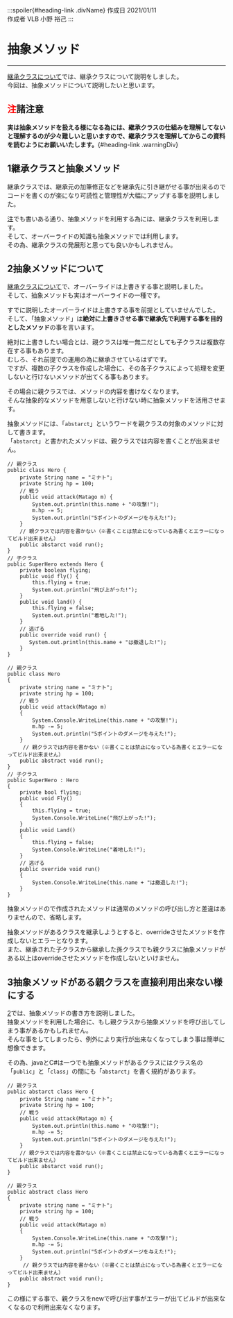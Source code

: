 <link rel="stylesheet" href="https://cdnjs.cloudflare.com/ajax/libs/highlight.js/9.15.10/styles/a11y-dark.min.css">
<link href="https://sgwp.xyz/Content/github.css" rel="stylesheet">
<link href="https://sgwp.xyz/Content/md2.css" rel="stylesheet"></link>
<script src="https://cdnjs.cloudflare.com/ajax/libs/highlight.js/9.15.10/highlight.min.js"></script>
<script>hljs.initHighlightingOnLoad();</script>

:::spoiler{#heading-link .divName}
作成日 2021/01/11  
作成者 VLB 小野 裕己 
:::

# 抽象メソッド
***

[継承クラスについて](https://sgwp.xyz/Md/継承クラスについて)では、継承クラスについて説明をしました。  
今回は、抽象メソッドについて説明したいと思います。

<a id="1"></a>
## <span style="color:red">注</span>諸注意


**実は抽象メソッドを扱える様になる為には、継承クラスの仕組みを理解してないと理解するのが少々難しいと思いますので、継承クラスを理解してからこの資料を読むようにお願いいたします。**{#heading-link .warningDiv}

## <span>1</span>継承クラスと抽象メソッド


継承クラスでは、継承元の加筆修正などを継承先に引き継がせる事が出来るのでコードを書くのが楽になり可読性と管理性が大幅にアップする事を説明しました。

[注](#1)でも書いある通り、抽象メソッドを利用する為には、継承クラスを利用します。  
そして、オーバーライドの知識も抽象メソッドでは利用します。  
その為、継承クラスの発展形と思っても良いかもしれません。

<a id="2"></a>
## <span>2</span>抽象メソッドについて


[継承クラスについて](https://sgwp.xyz/Md/継承クラスについて)で、オーバーライドは上書きする事と説明しました。  
そして、抽象メソッドも実はオーバーライドの一種です。

すでに説明したオーバーライドは上書きする事を前提としていませんでした。  
そして、「抽象メソッド」は**絶対に上書きさせる事で継承先で利用する事を目的としたメソッド**の事を言います。

絶対に上書きしたい場合とは、親クラスは唯一無二だとしても子クラスは複数存在する事もあります。  
むしろ、それ前提での運用の為に継承させているはずです。  
ですが、複数の子クラスを作成した場合に、その各子クラスによって処理を変更しないと行けないメソッドが出てくる事もあります。

その場合に親クラスでは、メソッドの内容を書けなくなります。  
そんな抽象的なメソッドを用意しないと行けない時に抽象メソッドを活用させます。

抽象メソッドには、「```abstarct```」というワードを親クラスの対象のメソッドに対して書きます。  
「```abstarct```」と書かれたメソッドは、親クラスでは内容を書くことが出来ません。

```java:java
// 親クラス
public class Hero {
    private String name = "ミナト";
    private String hp = 100;
    // 戦う
    public void attack(Matago m) {
        System.out.println(this.name + "の攻撃!");
        m.hp -= 5;
        System.out.println("5ポイントのダメージを与えた!");
    }
    // 親クラスでは内容を書かない（※書くことは禁止になっている為書くとエラーになってビルド出来ません）
    public abstarct void run();
}
// 子クラス
public SuperHero extends Hero {
    private boolean flying;
    public void fly() {
        this.flying = true;
        System.out.println("飛び上がった!");
    }
    public void land() {
        this.flying = false;
        System.out.println("着地した!");
    }
    // 逃げる
    public override void run() {
       System.out.println(this.name + "は撤退した!");
    }
}
```

```C#:C#
// 親クラス
public class Hero
{
    private string name = "ミナト";
    private string hp = 100;
    // 戦う
    public void attack(Matago m) 
    {
        System.Console.WriteLine(this.name + "の攻撃!");
        m.hp -= 5;
        System.out.println("5ポイントのダメージを与えた!");
    }
     // 親クラスでは内容を書かない（※書くことは禁止になっている為書くとエラーになってビルド出来ません）
    public abstract void run();
}
// 子クラス
public SuperHero : Hero
{
    private bool flying;
    public void Fly()
    {
        this.flying = true;
        System.Console.WriteLine("飛び上がった!");
    }
    public void Land() 
    {
        this.flying = false;
        System.Console.WriteLine("着地した!");
    }
    // 逃げる
    public override void run() 
    {
        System.Console.WriteLine(this.name + "は撤退した!");
    }
}
```
抽象メソッドので作成されたメソッドは通常のメソッドの呼び出し方と差違はありませんので、省略します。

抽象メソッドがあるクラスを継承しようとすると、overrideさせたメソッドを作成しないとエラーとなります。  
また、継承された子クラスから継承した孫クラスでも親クラスに抽象メソッドがある以上はoverrideさせたメソッドを作成しないといけません。

## <span>3</span>抽象メソッドがある親クラスを直接利用出来ない様にする

[2](#2)では、抽象メソッドの書き方を説明しました。  
抽象メソッドを利用した場合に、もし親クラスから抽象メソッドを呼び出してしまう事があるかもしれません。  
そんな事をしてしまったら、例外により実行が出来なくなってしまう事は簡単に想像できます。

その為、javaとC#は一つでも抽象メソッドがあるクラスにはクラス名の「```public```」と「```class```」の間にも「```abstarct```」を書く規約があります。

```java:java
// 親クラス
public abstarct class Hero {
    private String name = "ミナト";
    private String hp = 100;
    // 戦う
    public void attack(Matago m) {
        System.out.println(this.name + "の攻撃!");
        m.hp -= 5;
        System.out.println("5ポイントのダメージを与えた!");
    }
    // 親クラスでは内容を書かない（※書くことは禁止になっている為書くとエラーになってビルド出来ません）
    public abstarct void run();
}
```

```C#:C#
// 親クラス
public abstract class Hero
{
    private string name = "ミナト";
    private string hp = 100;
    // 戦う
    public void attack(Matago m) 
    {
        System.Console.WriteLine(this.name + "の攻撃!");
        m.hp -= 5;
        System.out.println("5ポイントのダメージを与えた!");
    }
     // 親クラスでは内容を書かない（※書くことは禁止になっている為書くとエラーになってビルド出来ません）
    public abstract void run();
}
```

この様にする事で、親クラスをnewで呼び出す事がエラーが出てビルドが出来なくなるので利用出来なくなります。